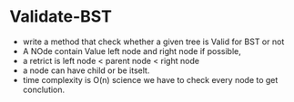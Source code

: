 # Validate-BST
- write a method that check whether a given tree is Valid for BST or not
- A NOde contain Value left node and right node if possible, 
- a retrict is left node < parent node < right node
- a node can have child or be itselt.
- time complexity is O(n) science we have to check every node to get conclution.
